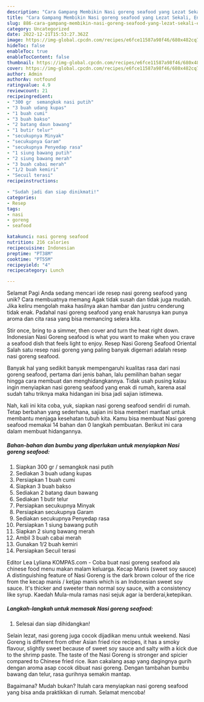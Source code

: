 ```yaml
---
description: "Cara Gampang Membikin Nasi goreng seafood yang Lezat Sekali, Enak"
title: "Cara Gampang Membikin Nasi goreng seafood yang Lezat Sekali, Enak"
slug: 886-cara-gampang-membikin-nasi-goreng-seafood-yang-lezat-sekali-enak
category: Uncategorized
date: 2022-12-21T15:53:27.362Z
image: https://img-global.cpcdn.com/recipes/e6fce11587a98f46/680x482cq70/nasi-goreng-seafood-foto-resep-utama.jpg
hideToc: false
enableToc: true
enableTocContent: false
thumbnail: https://img-global.cpcdn.com/recipes/e6fce11587a98f46/680x482cq70/nasi-goreng-seafood-foto-resep-utama.jpg
cover: https://img-global.cpcdn.com/recipes/e6fce11587a98f46/680x482cq70/nasi-goreng-seafood-foto-resep-utama.jpg
author: Admin
authorAv: notfound
ratingvalue: 4.9
reviewcount: 21
recipeingredient:
- "300 gr  semangkok nasi putih"
- "3 buah udang kupas"
- "1 buah cumi"
- "3 buah bakso"
- "2 batang daun bawang"
- "1 butir telur"
- "secukupnya Minyak"
- "secukupnya Garam"
- "secukupnya Penyedap rasa"
- "1 siung bawang putih"
- "2 siung bawang merah"
- "3 buah cabai merah"
- "1/2 buah kemiri"
- "Secuil terasi"
recipeinstructions:

- "Sudah jadi dan siap dinikmati!"
categories:
- Resep
tags:
- nasi
- goreng
- seafood

katakunci: nasi goreng seafood 
nutrition: 216 calories
recipecuisine: Indonesian
preptime: "PT38M"
cooktime: "PT55M"
recipeyield: "4"
recipecategory: Lunch

---
```



Selamat Pagi Anda sedang mencari ide resep nasi goreng seafood yang unik? Cara membuatnya memang Agak tidak susah dan tidak juga mudah. Jika keliru mengolah maka hasilnya akan hambar dan justru cenderung tidak enak. Padahal nasi goreng seafood yang enak harusnya kan punya aroma dan cita rasa yang bisa memancing selera kita.


Stir once, bring to a simmer, then cover and turn the heat right down. Indonesian Nasi Goreng seafood is what you want to make when you crave a seafood dish that feels light to enjoy. Resep Nasi Goreng Seafood Oriental Salah satu resep nasi goreng yang paling banyak digemari adalah resep nasi goreng seafood.

Banyak hal yang sedikit banyak mempengaruhi kualitas rasa dari nasi goreng seafood, pertama dari jenis bahan, lalu pemilihan bahan segar hingga cara membuat dan menghidangkannya. Tidak usah pusing kalau ingin menyiapkan nasi goreng seafood yang enak di rumah, karena asal sudah tahu triknya maka hidangan ini bisa jadi sajian istimewa.


Nah, kali ini kita coba, yuk, siapkan nasi goreng seafood sendiri di rumah. Tetap berbahan yang sederhana, sajian ini bisa memberi manfaat untuk membantu menjaga kesehatan tubuh kita. Kamu bisa membuat Nasi goreng seafood memakai 14 bahan dan 0 langkah pembuatan. Berikut ini cara dalam membuat hidangannya.

<!--inarticleads1-->

##### Bahan-bahan dan bumbu yang diperlukan untuk menyiapkan Nasi goreng seafood:

1. Siapkan 300 gr / semangkok nasi putih
1. Sediakan 3 buah udang kupas
1. Persiapkan 1 buah cumi
1. Siapkan 3 buah bakso
1. Sediakan 2 batang daun bawang
1. Sediakan 1 butir telur
1. Persiapkan secukupnya Minyak
1. Persiapkan secukupnya Garam
1. Sediakan secukupnya Penyedap rasa
1. Persiapkan 1 siung bawang putih
1. Siapkan 2 siung bawang merah
1. Ambil 3 buah cabai merah
1. Gunakan 1/2 buah kemiri
1. Persiapkan Secuil terasi


Editor Lea Lyliana KOMPAS.com - Coba buat nasi goreng seafood ala chinese food menu makan malam keluarga. Kecap Manis (sweet soy sauce) A distinguishing feature of Nasi Goreng is the dark brown colour of the rice from the kecap manis / ketjap manis which is an Indonesian sweet soy sauce. It&#39;s thicker and sweeter than normal soy sauce, with a consistency like syrup. Kaedah Mula-mula ramas nasi sejuk agar ia berderai,ketepikan. 

<!--inarticleads2-->

##### Langkah-langkah untuk memasak Nasi goreng seafood:


1. Selesai dan siap dihidangkan!

Selain lezat, nasi goreng juga cocok dijadikan menu untuk weekend. Nasi Goreng is different from other Asian fried rice recipes, it has a smoky flavour, slightly sweet because of sweet soy sauce and salty with a kick due to the shrimp paste. The taste of the Nasi Goreng is stronger and spicier compared to Chinese fried rice. Ikan cakalang asap yang dagingnya gurih dengan aroma asap cocok dibuat nasi goreng. Dengan tambahan bumbu bawang dan telur, rasa gurihnya semakin mantap. 

Bagaimana? Mudah bukan? Itulah cara menyiapkan nasi goreng seafood yang bisa anda praktikkan di rumah. Selamat mencoba!

